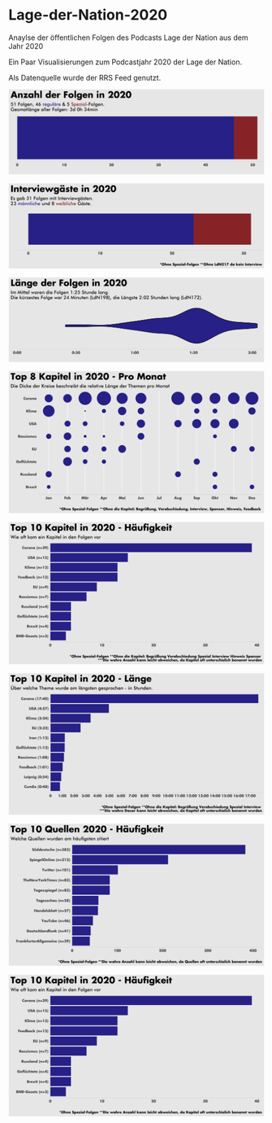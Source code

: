 # Lage-der-Nation-2020
Anaylse der öffentlichen Folgen des Podcasts Lage der Nation aus dem Jahr 2020


Ein Paar Visualisierungen zum Podcastjahr 2020 der Lage der Nation.

Als Datenquelle wurde der RRS Feed genutzt.


![](plots/Anzahl_der_Folgen.png)

![](plots/Interviewgaeste_in_2020.png)

![](plots/Laenge_der_Folgen_in_2020.png)

![](plots/Top_8_Kapitel_in_2020-Pro_Monat.png)

![](plots/Top_10_Kapitel_in_2020-Haeufigkeit.png)

![](plots/Top_10_Kapitel_in_2020-Laenge.png)

![](plots/Top_10_Quellen_2020-Haeufigkeit.png)

![](plots/Veroeffentlichung_nach_Wochentagen_in_2020.png)


